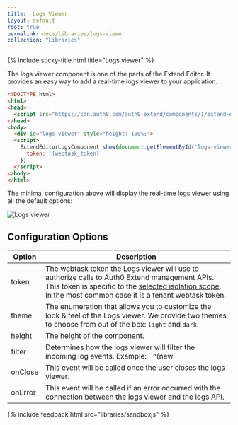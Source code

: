```yaml
---
title:  Logs Viewer
layout: default
root: true
permalink: docs/libraries/logs-viewer
collection: "Libraries"
--- 
```

{% include sticky-title.html title="Logs viewer" %}

The logs viewer component is one of the parts of the Extend Editor. It provides an easy way to add a real-time logs viewer to your application.

```html
<!DOCTYPE html>
<html>
<head>
  <script src="https://cdn.auth0.com/auth0-extend/components/1/extend-editor-logs.js"></script>
</head>
<body>
  <div id="logs-viewer" style="height: 100%;">
  <script>
    ExtendEditorLogsComponent.show(document.getElementById('logs-viewer'), {
      token: '{webtask_token}'
    });
  </script>
</body>
</html>
```

The minimal configuration above will display the real-time logs viewer using all the default options:

![Logs viewer](https://cloud.githubusercontent.com/assets/302314/26527300/4aed909e-4367-11e7-983f-95d356a17c82.png)

## Configuration Options

Option | Description
------------ | -------------
token | The webtask token the Logs viewer will use to authorize calls to Auth0 Extend management APIs. This token is specific to the [selected isolation scope](#mapping-isolation-requirements-onto-webtask-tokens). In the most common case it is a tenant webtask token. 
theme | The enumeration that allows you to customize the look & feel of the Logs viewer. We provide two themes to choose from out of the box: `light` and `dark`.
height | The height of the component.
filter | Determines how the logs viewer will filter the incoming log events. Example: ``^(new|finished)``.
onClose | This event will be called once the user closes the logs viewer.
onError | This event will be called if an error occurred with the connection between the logs viewer and the logs API.

{% include feedback.html src="libraries/sandboxjs" %}